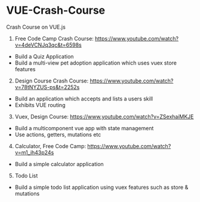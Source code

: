 # VUE-Crash-Course
Crash Course on VUE.js

1. Free Code Camp Crash Course: https://www.youtube.com/watch?v=4deVCNJq3qc&t=6598s
  - Build a Quiz Application
  - Build a multi-view pet adoption application which uses vuex store features
  
2. Design Course Crash Course: https://www.youtube.com/watch?v=78tNYZUS-ps&t=2252s
  - Build an application which accepts and lists a users skill
  - Exhibits VUE routing 
  
 3. Vuex, Design Course: https://www.youtube.com/watch?v=ZSexhaiMKJE
  - Build a multicomponent vue app with state management
  - Use actions, getters, mutations etc
  
 4. Calculator, Free Code Camp: https://www.youtube.com/watch?v=m1_ih43p24s
  - Build a simple calculator application
  
 5. Todo List
  - Build a simple todo list application using vuex features such as store & mutations
  
